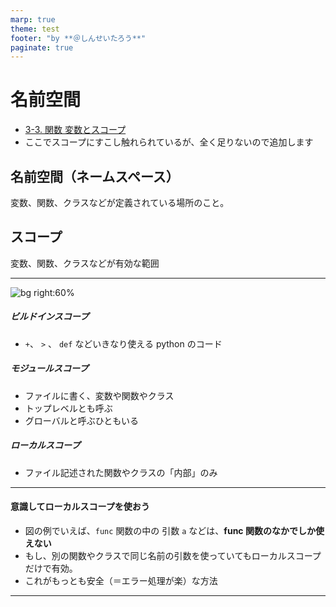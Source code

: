 ```yaml
---
marp: true
theme: test
footer: "by **＠しんせいたろう**"
paginate: true
---
```


# 名前空間

- [3-3. 関数 変数とスコープ](https://utokyo-ipp.github.io/3/3-3.html#%E5%A4%89%E6%95%B0%E3%81%A8%E3%82%B9%E3%82%B3%E3%83%BC%E3%83%97)
- ここでスコープにすこし触れられているが、全く足りないので追加します


## 名前空間（ネームスペース）
変数、関数、クラスなどが定義されている場所のこと。

## スコープ
変数、関数、クラスなどが有効な範囲

---

![bg right:60%](https://i.imgur.com/xOdTeLq.jpg)

##### ビルドインスコープ
+ `+`、 `>` 、 `def` などいきなり使える python のコード
##### モジュールスコープ
+ ファイルに書く、変数や関数やクラス
+ トップレベルとも呼ぶ
+ グローバルと呼ぶひともいる
##### ローカルスコープ
+ ファイル記述された関数やクラスの「内部」のみ

---
#### 意識してローカルスコープを使おう
+ 図の例でいえば、`func` 関数の中の 引数 `a` などは、**func 関数のなかでしか使えない**
+ もし、別の関数やクラスで同じ名前の引数を使っていてもローカルスコープだけで有効。    
+ これがもっとも安全（＝エラー処理が楽）な方法
---
